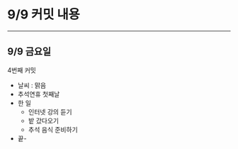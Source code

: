 # **9/9 커밋 내용**

---

## **9/9 금요일**

4번째 커밋

- 날씨 : 맑음
- 추석연휴 첫째날
- 한 일
    - 인터넷 강의 듣기
    - 밭 갔다오기
    - 추석 음식 준비하기
- 끝-